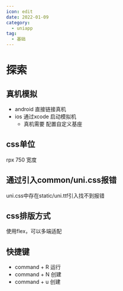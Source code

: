 ```yaml
---
icon: edit
date: 2022-01-09
category:
  - uniapp
tag:
  - 基础
---
```


# 探索
## 真机模拟
- android 直接链接真机
- ios 通过xcode 启动模拟机
    - 真机需要 配置自定义基座
## css单位
rpx 750 宽度
## 通过引入common/uni.css报错
uni.css中存在static/uni.ttf引入找不到报错
## css排版方式
使用flex，可以多端适配
## 快捷键
- command + R 运行
- command + N 创建
- command + u 创建